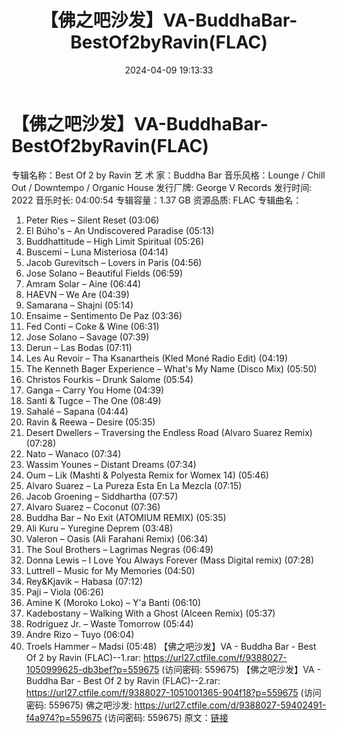 ﻿---
title: 【佛之吧沙发】VA-BuddhaBar-BestOf2byRavin(FLAC)
date: 2024-04-09 19:13:33
categories: 古典音乐、新世纪、纯音雅乐
tags: 纯音雅乐
---
# 【佛之吧沙发】VA-BuddhaBar-BestOf2byRavin(FLAC)

专辑名称：Best Of 2 by Ravin
艺 术 家：Buddha Bar
音乐风格：Lounge / Chill Out / Downtempo / Organic House
发行厂牌: George V Records
发行时间: 2022
音乐时长: 04:00:54
专辑容量：1.37 GB
资源品质: FLAC
专辑曲名：
01. Peter Ries – Silent Reset (03:06)
02. El Búho's – An Undiscovered Paradise (05:13)
03. Buddhattitude – High Limit Spiritual (05:26)
04. Buscemi – Luna Misteriosa (04:14)
05. Jacob Gurevitsch – Lovers in Paris (04:56)
06. Jose Solano – Beautiful Fields (06:59)
07. Amram Solar – Aine (06:44)
08. HAEVN – We Are (04:39)
09. Samarana – Shajni (05:14)
10. Ensaime – Sentimento De Paz (03:36)
11. Fed Conti – Coke & Wine (06:31)
12. Jose Solano – Savage (07:39)
13. Derun – Las Bodas (07:11)
14. Les Au Revoir – Tha Ksanartheis (Kled Moné Radio Edit)
(04:19)
15. The Kenneth Bager Experience – What's My Name (Disco Mix)
(05:50)
16. Christos Fourkis – Drunk Salome (05:54)
17. Ganga – Carry You Home (04:39)
18. Santi & Tugce – The One (08:49)
19. Sahalé – Sapana (04:44)
20. Ravin & Reewa – Desire (05:35)
21. Desert Dwellers – Traversing the Endless Road (Alvaro Suarez
Remix) (07:28)
22. Nato – Wanaco (07:34)
23. Wassim Younes – Distant Dreams (07:34)
24. Oum – Lik (Mashti & Polyesta Remix for Womex 14)
(05:46)
25. Alvaro Suarez – La Pureza Esta En La Mezcla (07:15)
26. Jacob Groening – Siddhartha (07:57)
27. Alvaro Suarez – Coconut (07:36)
28. Buddha Bar – No Exit (ATOMIUM REMIX) (05:35)
29. Ali Kuru – Yuregine Deprem (03:48)
30. Valeron – Oasis (Ali Farahani Remix) (06:34)
31. The Soul Brothers – Lagrimas Negras (06:49)
32. Donna Lewis – I Love You Always Forever (Mass Digital remix)
(07:28)
33. Luttrell – Music for My Memories (04:50)
34. Rey&Kjavik – Habasa (07:12)
35. Paji – Viola (06:26)
36. Amine K (Moroko Loko) – Y'a Banti (06:10)
37. Kadebostany – Walking With a Ghost (Alceen Remix)
(05:37)
38. Rodriguez Jr. – Waste Tomorrow (05:44)
39. Andre Rizo – Tuyo (06:04)
40. Troels Hammer – Madsi (05:48)
【佛之吧沙发】VA - Buddha Bar - Best Of 2 by Ravin (FLAC)--1.rar:
https://url27.ctfile.com/f/9388027-1050999625-db3bef?p=559675
(访问密码: 559675)
【佛之吧沙发】VA - Buddha Bar - Best Of 2 by Ravin (FLAC)--2.rar:
https://url27.ctfile.com/f/9388027-1051001365-904f18?p=559675
(访问密码: 559675)
佛之吧沙发: https://url27.ctfile.com/d/9388027-59402491-f4a974?p=559675
(访问密码: 559675)
原文：[链接](https://blog.sina.com.cn/s/blog_1647c7e760103152j.html)